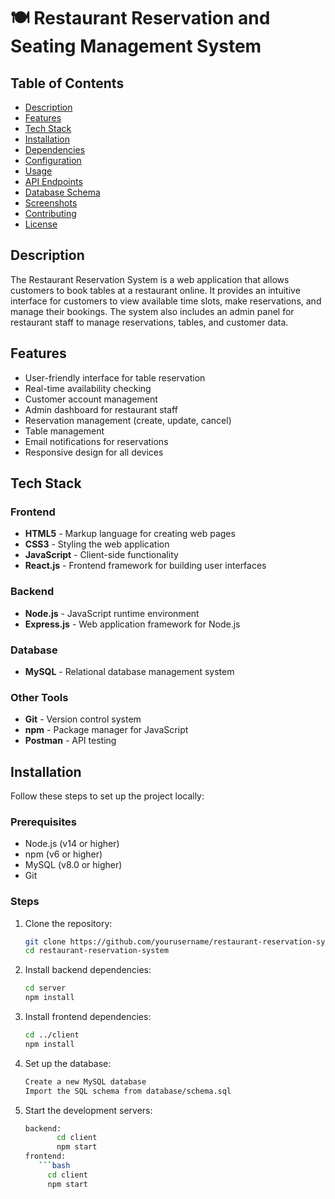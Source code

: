 # 🍽️ Restaurant Reservation and Seating Management System


## Table of Contents
- [Description](#description)
- [Features](#features)
- [Tech Stack](#tech-stack)
- [Installation](#installation)
- [Dependencies](#dependencies)
- [Configuration](#configuration)
- [Usage](#usage)
- [API Endpoints](#api-endpoints)
- [Database Schema](#database-schema)
- [Screenshots](#screenshots)
- [Contributing](#contributing)
- [License](#license)

## Description
The Restaurant Reservation System is a web application that allows customers to book tables at a restaurant online. It provides an intuitive interface for customers to view available time slots, make reservations, and manage their bookings. The system also includes an admin panel for restaurant staff to manage reservations, tables, and customer data.

## Features
- User-friendly interface for table reservation
- Real-time availability checking
- Customer account management
- Admin dashboard for restaurant staff
- Reservation management (create, update, cancel)
- Table management
- Email notifications for reservations
- Responsive design for all devices

## Tech Stack
### Frontend
- **HTML5** - Markup language for creating web pages
- **CSS3** - Styling the web application
- **JavaScript** - Client-side functionality
- **React.js** - Frontend framework for building user interfaces

### Backend
- **Node.js** - JavaScript runtime environment
- **Express.js** - Web application framework for Node.js

### Database
- **MySQL** - Relational database management system

### Other Tools
- **Git** - Version control system
- **npm** - Package manager for JavaScript
- **Postman** - API testing

## Installation
Follow these steps to set up the project locally:

### Prerequisites
- Node.js (v14 or higher)
- npm (v6 or higher)
- MySQL (v8.0 or higher)
- Git

### Steps
1. Clone the repository:
   ```bash
   git clone https://github.com/yourusername/restaurant-reservation-system.git
   cd restaurant-reservation-system

2. Install backend dependencies:
   ```bash
   cd server
   npm install

3. Install frontend dependencies:
   ```bash
   cd ../client
   npm install
   
4. Set up the database:
   ```bash
   Create a new MySQL database
   Import the SQL schema from database/schema.sql

5. Start the development servers:

    ```bash
   backend:
           cd client
           npm start
   frontend:
       ```bash
         cd client
         npm start

